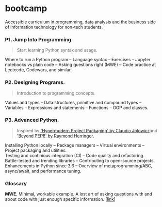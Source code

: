 # bootcamp
Accessible curriculum in programming, data analysis and the business side of information technology for non-tech students.

### P1. Jump Into Programming.

> Start learning Python syntax and usage.

Where to run a Python program – Language syntax – Exercises – Jupyter notebooks vs plain code – Asking questions right (MWE) – Code practice at Leetcode, Codewars, and similar.

### P2. Designing Programs.

> Introduction to programming concepts.

Values and types – Data structures, primitive and compound types – Variables – Expressions and statements – Functions – OOP and classes.

### P3. Advanced Python.

> Inspired by ['Hypermodern Project Packaging' by Claudio Jolowicz](https://cjolowicz.github.io/posts/hypermodern-python-01-setup/)and ['Beyond PEP8' by Raymond Herringer.](https://www.youtube.com/watch?v=wf-BqAjZb8M)

Installing Python locally – Package managers – Virtual environments – Project packaging and utilities.  
Testing and continious integration (CI) – Code quality and refactoring.  
Battle-tested and trending libraries – Contributing to open-source projects.  
Enhancements in Python since 3.6 – Overview of metaprogramming/ABC, async/await, and performance tuning.

### Glossary

**MWE.** Minimal, workable example. A lost art of asking questions with and about code with just enough specific information. [[link](https://stackoverflow.com/help/minimal-reproducible-example)]

